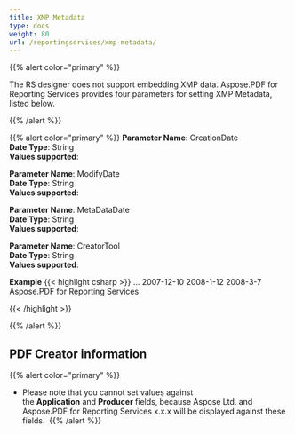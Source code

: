 ```yaml
---
title: XMP Metadata
type: docs
weight: 80
url: /reportingservices/xmp-metadata/
---
```


{{% alert color="primary" %}} 

The RS designer does not support embedding XMP data. Aspose.PDF for Reporting Services provides four parameters for setting XMP Metadata, listed below.

{{% /alert %}} 

{{% alert color="primary" %}} 
**Parameter Name**: CreationDate   
**Date Type**: String   
**Values supported**:   

**Parameter Name**: ModifyDate   
**Date Type**: String   
**Values supported**:   

**Parameter Name**: MetaDataDate   
**Date Type**: String   
**Values supported**:   

**Parameter Name**: CreatorTool   
**Date Type**: String   
**Values supported**:   

**Example**
{{< highlight csharp >}}
<Render>
...
<Extension Name="APPDF" Type=" Aspose.PDF.ReportingServices.Renderer, Aspose.PDF.ReportingServices">
<Configuration>
<CreationDate >2007-12-10</CreationDate>
<ModifyDate >2008-1-12</ModifyDate>
<MetaDataDate >2008-3-7</MetaDataDate>
<CreatorTool >Aspose.PDF for Reporting Services</CreatorTool>
</Configuration>
</Extension>
</Render>

{{< /highlight >}}

{{% /alert %}} 


## **PDF Creator information**
{{% alert color="primary" %}} 
- Please note that you cannot set values against the **Application** and **Producer** fields, because Aspose Ltd. and Aspose.PDF for Reporting Services x.x.x will be displayed against these fields. 
{{% /alert %}} 
